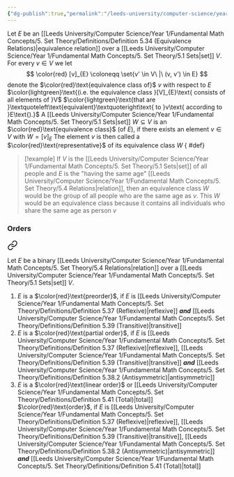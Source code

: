 ```yaml
---
{"dg-publish":true,"permalink":"/leeds-university/computer-science/year-1/fundamental-math-concepts/5-set-theory/definitions/definition-5-36-equivalence-classes-representitives/","tags":["Definition"]}
---
```


Let $E$ be an [[Leeds University/Computer Science/Year 1/Fundamental Math Concepts/5. Set Theory/Definitions/Definition 5.34 (Equivalence Relations)\|equivalence relation]] over a [[Leeds University/Computer Science/Year 1/Fundamental Math Concepts/5. Set Theory/5.1 Sets\|set]] $V$.
For every $v \in  V$ we let$$
\color{red} [v]_{E} \coloneqq \set{v' \in V\ |\ (v, v') \in E}
$$denote the $\color{red}\text{equivalence class of}$ $v$ with respect to $E$ $\color{lightgreen}\text{(i.e. the equivalence class }[V]_{E}\text{ consists of all elements of }V$
$\color{lightgreen}\text{that are }\textquoteleft\text{equivalent}\textquoteright\text{ to }v\text{ according to }E\text{).}$
A [[Leeds University/Computer Science/Year 1/Fundamental Math Concepts/5. Set Theory/5.1 Sets\|set]] $W \subseteq V$ is an $\color{red}\text{equivalence class}$ (of $E$), if there exists an element $v \in V$ with $W = [v]_{E}$
The element $v$ is then called a $\color{red}\text{representative}$ of its equivalence class $W$
{ #def}


>[!example]
>If $V$ is the [[Leeds University/Computer Science/Year 1/Fundamental Math Concepts/5. Set Theory/5.1 Sets\|set]] of all people and $E$ is the "having the same age" [[Leeds University/Computer Science/Year 1/Fundamental Math Concepts/5. Set Theory/5.4 Relations\|relation]], then an equivalence class $W$ would be the group of all people who are the same age as $v$. This $W$ would be an equivalence class because it contains all individuals who share the same age as person $v$
### Orders

<div class="transclusion internal-embed is-loaded"><a class="markdown-embed-link" href="/leeds-university/computer-science/year-1/fundamental-math-concepts/5-set-theory/definitions/definition-5-37/" aria-label="Open link"><svg xmlns="http://www.w3.org/2000/svg" width="24" height="24" viewBox="0 0 24 24" fill="none" stroke="currentColor" stroke-width="2" stroke-linecap="round" stroke-linejoin="round" class="svg-icon lucide-link"><path d="M10 13a5 5 0 0 0 7.54.54l3-3a5 5 0 0 0-7.07-7.07l-1.72 1.71"></path><path d="M14 11a5 5 0 0 0-7.54-.54l-3 3a5 5 0 0 0 7.07 7.07l1.71-1.71"></path></svg></a><div class="markdown-embed">




Let $E$ be a binary [[Leeds University/Computer Science/Year 1/Fundamental Math Concepts/5. Set Theory/5.4 Relations\|relation]] over a [[Leeds University/Computer Science/Year 1/Fundamental Math Concepts/5. Set Theory/5.1 Sets\|set]] $V$.
1. $E$ is a $\color{red}\text{preorder}$, if $E$ is [[Leeds University/Computer Science/Year 1/Fundamental Math Concepts/5. Set Theory/Definitions/Definition 5.37 (Reflexive)\|reflexive]] ***and*** [[Leeds University/Computer Science/Year 1/Fundamental Math Concepts/5. Set Theory/Definitions/Definition 5.39 (Transitive)\|transitive]]
2. $E$ is a $\color{red}\text{partial order}$, if $E$ is [[Leeds University/Computer Science/Year 1/Fundamental Math Concepts/5. Set Theory/Definitions/Definition 5.37 (Reflexive)\|reflexive]], [[Leeds University/Computer Science/Year 1/Fundamental Math Concepts/5. Set Theory/Definitions/Definition 5.39 (Transitive)\|transitive]] ***and*** [[Leeds University/Computer Science/Year 1/Fundamental Math Concepts/5. Set Theory/Definitions/Definition 5.38.2 (Antisymmetric)\|antisymmetric]]
3. $E$ is a $\color{red}\text{linear order}$ or [[Leeds University/Computer Science/Year 1/Fundamental Math Concepts/5. Set Theory/Definitions/Definition 5.41 (Total)\|total]] $\color{red}\text{order}$, if $E$ is [[Leeds University/Computer Science/Year 1/Fundamental Math Concepts/5. Set Theory/Definitions/Definition 5.37 (Reflexive)\|reflexive]], [[Leeds University/Computer Science/Year 1/Fundamental Math Concepts/5. Set Theory/Definitions/Definition 5.39 (Transitive)\|transitive]], [[Leeds University/Computer Science/Year 1/Fundamental Math Concepts/5. Set Theory/Definitions/Definition 5.38.2 (Antisymmetric)\|antisymmetric]] ***and*** [[Leeds University/Computer Science/Year 1/Fundamental Math Concepts/5. Set Theory/Definitions/Definition 5.41 (Total)\|total]]


</div></div>


